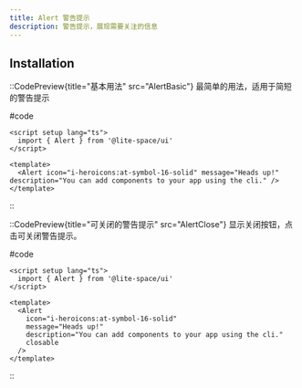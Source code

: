```yaml
---
title: Alert 警告提示
description: 警告提示，展现需要关注的信息
---
```


## Installation

::CodePreview{title="基本用法" src="AlertBasic"}
最简单的用法，适用于简短的警告提示

#code
```vue
<script setup lang="ts">
  import { Alert } from '@lite-space/ui'
</script>

<template>
  <Alert icon="i-heroicons:at-symbol-16-solid" message="Heads up!" description="You can add components to your app using the cli." />
</template>
```
::

::CodePreview{title="可关闭的警告提示" src="AlertClose"}
显示关闭按钮，点击可关闭警告提示。

#code
```vue
<script setup lang="ts">
  import { Alert } from '@lite-space/ui'
</script>

<template>
  <Alert
    icon="i-heroicons:at-symbol-16-solid"
    message="Heads up!"
    description="You can add components to your app using the cli."
    closable
  />
</template>
```
::
